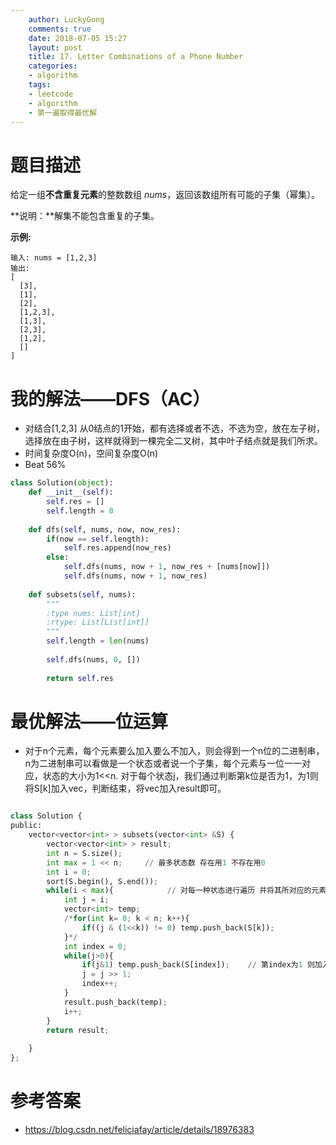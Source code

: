 ```yaml
---
    author: LuckyGong
    comments: true
    date: 2018-07-05 15:27
    layout: post
    title: 17. Letter Combinations of a Phone Number
    categories:
    - algorithm
    tags:
    - leetcode
    - algorithm
    - 第一遍取得最优解
---
```


# 题目描述

给定一组**不含重复元素**的整数数组 *nums*，返回该数组所有可能的子集（幂集）。

**说明：**解集不能包含重复的子集。

**示例:**

```
输入: nums = [1,2,3]
输出:
[
  [3],
  [1],
  [2],
  [1,2,3],
  [1,3],
  [2,3],
  [1,2],
  []
]
```

# 我的解法——DFS（AC）

- 对结合[1,2,3] 从0结点的1开始，都有选择或者不选，不选为空，放在左子树，选择放在由子树，这样就得到一棵完全二叉树，其中叶子结点就是我们所求。
- 时间复杂度O(n)，空间复杂度O(n)
- Beat 56%

```python
class Solution(object):
    def __init__(self):
        self.res = []
        self.length = 0
        
    def dfs(self, nums, now, now_res):
        if(now == self.length):
            self.res.append(now_res)
        else:
            self.dfs(nums, now + 1, now_res + [nums[now]])
            self.dfs(nums, now + 1, now_res)
            
    def subsets(self, nums):
        """
        :type nums: List[int]
        :rtype: List[List[int]]
        """
        self.length = len(nums)
        
        self.dfs(nums, 0, [])
        
        return self.res
```



# 最优解法——位运算

- 对于n个元素，每个元素要么加入要么不加入，则会得到一个n位的二进制串，n为二进制串可以看做是一个状态或者说一个子集，每个元素与一位一一对应，状态的大小为1<<n. 对于每个状态j，我们通过判断第k位是否为1，为1则将S[k]加入vec，判断结束，将vec加入result即可。

```python

class Solution {
public:
    vector<vector<int> > subsets(vector<int> &S) {
        vector<vector<int> > result;
        int n = S.size();
        int max = 1 << n;     // 最多状态数 存在用1 不存在用0
        int i = 0;
        sort(S.begin(), S.end());
        while(i < max){            // 对每一种状态进行遍历 并将其所对应的元素加入到集合中
            int j = i;
            vector<int> temp;
            /*for(int k= 0; k < n; k++){
                if((j & (1<<k)) != 0) temp.push_back(S[k]);
            }*/
            int index = 0;
            while(j>0){
                if(j&1) temp.push_back(S[index]);    // 第index为1 则加入s[index]位
                j = j >> 1;
                index++;
            }
            result.push_back(temp);
            i++;
        }
        return result;
        
    }
};
```



# 参考答案

- https://blog.csdn.net/feliciafay/article/details/18976383